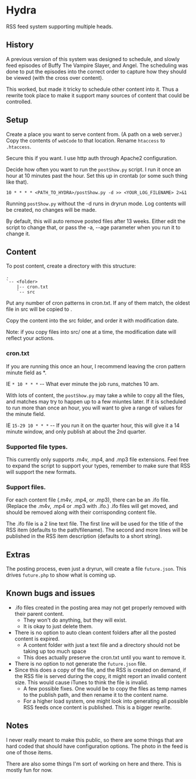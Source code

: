# Hydra
RSS feed system supporting multiple heads.

## History
A previous version of this system was designed to schedule, and slowly feed episodes of Buffy The Vampire Slayer, and Angel.
The scheduling was done to put the episodes into the correct order to capture how they should be viewed (with the cross over content).

This worked, but made it tricky to schedule other content into it.
Thus a rewrite took place to make it support many sources of content that could be controlled.

## Setup
Create a place you want to serve content from.
(A path on a web server.)
Copy the contents of ```webCode``` to that location.
Rename ```htaccess``` to ```.htaccess```.

Secure this if you want.
I use http auth through Apache2 configuration.

Decide how often you want to run the ```postShow.py``` script.
I run it once an hour at 10 minutes past the hour.
Set this up in crontab (or some such thing like that).

```10 * * * * <PATH_TO_HYDRA>/postShow.py -d >> <YOUR_LOG_FILENAME> 2>&1```

Running ```postShow.py``` without the -d runs in dryrun mode.
Log contents will be created, no changes will be made.

By default, this will auto remove posted files after 13 weeks.
Either edit the script to change that, or pass the -a, --age parameter when you run it to change it.

## Content
To post content, create a directory with this structure:

```
.
`-- <folder>
	|-- cron.txt
	`-- src
```

Put any number of cron patterns in cron.txt.
If any of them match, the oldest file in src will be copied to <folder>.

Copy the content into the src folder, and order it with modification date.

Note: if you copy files into src/ one at a time, the modification date will reflect your actions.

### cron.txt
If you are running this once an hour, I recommend leaving the cron pattern minute field as *.

IE ```* 10 * * *```  -- What ever minute the job runs, matches 10 am.

With lots of content, the ```postShow.py``` may take a while to copy all the files, and matches may try to happen up to a few miuntes later.
If it is scheduled to run more than once an hour, you will want to give a range of values for the minute field.

IE ```15-29 10 * * *``` -- If you run it on the quarter hour, this will give it a 14 minute window, and only publish at about the 2nd quarter.

### Supported file types.
This currently only supports .m4v, .mp4, and .mp3 file extensions.
Feel free to expand the script to support your types, remember to make sure that RSS will support the new formats.

### Support files.
For each content file (.m4v, .mp4, or .mp3), there can be an .ifo file.
(Replace the .m4v, .mp4 or .mp3 with .ifo.)
.ifo files will get moved, and should be removed along with their corrisponding content file.

The .ifo file is a 2 line text file.
The first line will be used for the title of the RSS item (defaults to the path/filename).
The second and more lines will be published in the RSS item description (defaults to a short string).

## Extras
The posting process, even just a dryrun, will create a file ```future.json```.
This drives ```future.php``` to show what is coming up.

## Known bugs and issues
* .ifo files created in the posting area may not get properly removed with their parent content.
	- They won't do anything, but they will exist.
	- It is okay to just delete them.
* There is no option to auto clean content folders after all the posted content is expired.
	- A content folder with just a text file and a directory should not be taking up too much space
	- This does actually preserve the cron.txt until you want to remove it.
* There is no option to not generate the ```future.json``` file.
* Since this does a copy of the file, and the RSS is created on demand, if the RSS file is served during the copy, it might report an invalid content size.  This would cause iTunes to think the file is invalid.
	- A few possible fixes. One would be to copy the files as temp names to the publish path, and then rename it to the content name.
	- For a higher load system, one might look into generating all possible RSS feeds once content is published.  This is a bigger rewrite.

## Notes
I never really meant to make this public, so there are some things that are hard coded that should have configuration options.
The photo in the feed is one of those items.

There are also some things I'm sort of working on here and there.
This is mostly fun for now.

